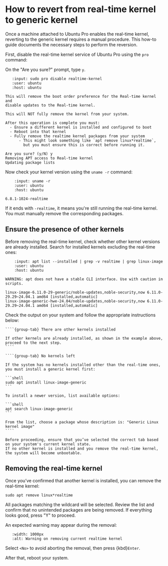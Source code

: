 # How to revert from real-time kernel to generic kernel

Once a machine attached to Ubuntu Pro enables the real-time kernel, reverting to the generic kernel requires a manual procedure.
This how-to guide documents the necessary steps to perform the reversion.

First, disable the real-time kernel service of Ubuntu Pro using the `pro` command:

On the "Are you sure?" prompt, type `y`.

```{terminal}
   :input: sudo pro disable realtime-kernel
   :user: ubuntu
   :host: ubuntu

This will remove the boot order preference for the Real-time kernel and
disable updates to the Real-time kernel.

This will NOT fully remove the kernel from your system.

After this operation is complete you must:
  - Ensure a different kernel is installed and configured to boot
  - Reboot into that kernel
  - Fully remove the realtime kernel packages from your system
      - This might look something like `apt remove linux*realtime`,
        but you must ensure this is correct before running it.

Are you sure? (y/N) y
Removing APT access to Real-time kernel
Updating package lists
```

Now check your kernel version using the `uname -r` command:

```{terminal}
    :input: uname -r
    :user: ubuntu
    :host: ubuntu

6.8.1-1024-realtime
```

If it ends with `-realtime`, it means you're still running the real-time kernel.
You must manually remove the corresponding packages.

## Ensure the presence of other kernels

Before removing the real-time kernel, check whether other kernel versions are already installed.
Search for installed kernels excluding the real-time ones:

```{terminal}
    :input: apt list --installed | grep -v realtime | grep linux-image
    :user: ubuntu
    :host: ubuntu

WARNING: apt does not have a stable CLI interface. Use with caution in scripts.

linux-image-6.11.0-29-generic/noble-updates,noble-security,now 6.11.0-29.29~24.04.1 amd64 [installed,automatic]
linux-image-generic-hwe-24.04/noble-updates,noble-security,now 6.11.0-29.29~24.04.1 amd64 [installed,automatic]
```

Check the output on your system and follow the appropriate instructions below:

`````{tabs}
````{group-tab} There are other kernels installed

If other kernels are already installed, as shown in the example above, proceed to the next step.
````

````{group-tab} No kernels left

If the system has no kernels installed other than the real-time ones, you must install a generic kernel first:

```shell
sudo apt install linux-image-generic
``` 

To install a newer version, list available options:

```shell
apt search linux-image-generic
```

From the list, choose a package whose description is: "Generic Linux kernel image"
````
`````

```{danger}
Before proceeding, ensure that you’ve selected the correct tab based on your system's current kernel state.  
If no other kernel is installed and you remove the real-time kernel, the system will become unbootable.
```

## Removing the real-time kernel

Once you’ve confirmed that another kernel is installed, you can remove the real-time kernel:

```shell
sudo apt remove linux*realtime 
```

All packages matching the wildcard will be selected.
Review the list and confirm that no unintended packages are being removed.
If everything looks good, press "Y" to proceed.

An expected warning may appear during the removal:

```{figure} warning-on-removal.png
   :width: 1000px
   :alt: Warning on removing current realtime kernel
```

Select `<No>` to avoid aborting the removal, then press {kbd}`Enter`.

After that, reboot your system.
